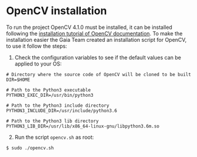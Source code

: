 # OpenCV installation

To run the project  OpenCV 4.1.0 must be installed, it can be installed following the [installation tutorial of OpenCV documentation](https://docs.opencv.org/master/d7/d9f/tutorial_linux_install.html). To make the installation easier the Gaia Team created an installation script for OpenCV, to use it follow the steps:

1. Check the configuration variables to see if the default values can be applied to your OS:
```
# Directory where the source code of OpenCV will be cloned to be built
DIR=$HOME

# Path to the Python3 executable
PYTHON3_EXEC_DIR=/usr/bin/python3

# Path to the Python3 include directory
PYTHON3_INCLUDE_DIR=/usr/include/python3.6

# Path to the Python3 lib directory 
PYTHON3_LIB_DIR=/usr/lib/x86_64-linux-gnu/libpython3.6m.so
```

2. Run the script `opencv.sh` as root:

```bash
$ sudo ./opencv.sh
```
